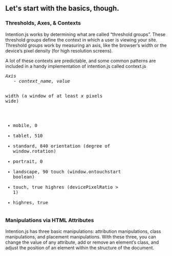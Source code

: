<article id="basics" class="equalize" data-pattern="2">
   <h2 alt="The Basics">Let's start with the basics, though.</h2>
  <section>
    <h3 alt="Axes & Contexts">Thresholds, Axes, &amp; Contexts</h3>
    <p>Intention.js works by determining what are called “threshold groups”. These threshold groups define  the context in which a user is viewing your site. Threshold groups work by measuring an axis, like the browser’s width or the device’s pixel density (for high resolution screens).</p>
    <p>A lot of these contexts are predictable, and some common patterns are included in a handy implementation of intention.js called context.js</p>
    <pre><span class="comment"><i>Axis</i></span>
   - <i>context_name, value</i></span>

width <span class="comment">(a window of at least <i>x</i> pixels wide)</span>
   - mobile, 0
   - tablet, 510
   - standard, 840
orientation <span class="comment">(degree of window.rotation)</span>
   - portrait, 0
   - landscape, 90
touch <span class="comment">(window.ontouchstart boolean)</span>
   - touch, true
highres <span class="comment">(devicePixelRatio > 1)</span>
   - highres, true</pre>

</section>
<section>
  <h3 alt="Manipulations">Manipulations via HTML Attributes</h3>
  <p>Intention.js has three basic manipulations: attribution manipulations, class manipulations, and placement manipulations. With these three, you can change the value of any attribute, add or remove an element’s class, and adjust the position of an element within the structure of the document. </p>
</section>

</article>